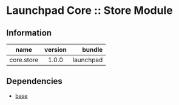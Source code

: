 # Launchpad Core :: Store Module

## Information
| name                  | version       | bundle     |
| ----------------------|:-------------:| ----------:|
| core.store            | 1.0.0         | launchpad  |

## Dependencies
* [base][base-url]


[base-url]:http://stash.backbase.com:7990/projects/lpm/repos/foundation-base/browse/
[core-url]: http://stash.backbase.com:7990/projects/lpm/repos/foundation-core/browse/
[ui-url]: http://stash.backbase.com:7990/projects/lpm/repos/ui/browse/
[config-url]: https://stash.backbase.com/projects/LP/repos/config/browse
[api-url]:http://stash.backbase.com:7990/projects/LPM/repos/api/browse/
